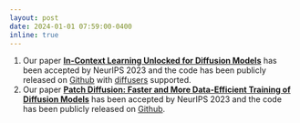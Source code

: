 ```yaml
---
layout: post
date: 2024-01-01 07:59:00-0400
inline: true
---
```


1. Our paper [**In-Context Learning Unlocked for Diffusion Models**](https://arxiv.org/abs/2305.01115) has been accepted by NeurIPS 2023 and the code has been publicly released on [Github](https://github.com/Zhendong-Wang/Prompt-Diffusion) with [diffusers](https://huggingface.co/docs/diffusers/en/index) supported.
2. Our paper [**Patch Diffusion: Faster and More Data-Efficient Training of Diffusion Models**](https://arxiv.org/abs/2304.12526) has been accepted by NeurIPS 2023 and the code has been publicly released on [Github](https://github.com/Zhendong-Wang/Patch-Diffusion).
